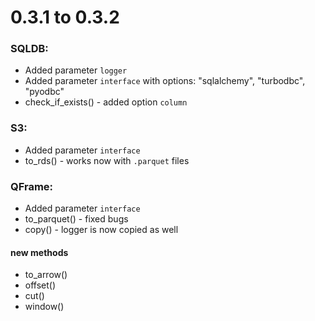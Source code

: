 # 0.3.1 to 0.3.2

### SQLDB:
- Added parameter `logger` 
- Added parameter `interface` with options: "sqlalchemy", "turbodbc", "pyodbc"
- check_if_exists() - added option `column`

### S3:
- Added parameter `interface`
- to_rds() - works now with `.parquet` files

### QFrame:
- Added parameter `interface`
- to_parquet() - fixed bugs
- copy() - logger is now copied as well
#### new methods
- to_arrow()
- offset()
- cut()
- window()

